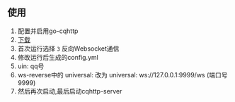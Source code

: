 ## 使用
1. 配置并启用go-cqhttp
2. [下载](https://docs.go-cqhttp.org/)
3. 首次运行选择 `3` 反向Websocket通信
4. 修改运行后生成的config.yml
5. uin: qq号
6. ws-reverse中的 universal: 改为 universal: ws://127.0.0.1:9999/ws (端口号9999)
7. 然后再次启动,最后启动cqhttp-server